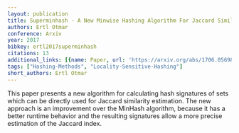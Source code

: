 ```yaml
---
layout: publication
title: Superminhash - A New Minwise Hashing Algorithm For Jaccard Similarity Estimation
authors: Ertl Otmar
conference: Arxiv
year: 2017
bibkey: ertl2017superminhash
citations: 13
additional_links: [{name: Paper, url: 'https://arxiv.org/abs/1706.05698'}]
tags: ["Hashing-Methods", "Locality-Sensitive-Hashing"]
short_authors: Ertl Otmar
---
```

This paper presents a new algorithm for calculating hash signatures of sets
which can be directly used for Jaccard similarity estimation. The new approach
is an improvement over the MinHash algorithm, because it has a better runtime
behavior and the resulting signatures allow a more precise estimation of the
Jaccard index.